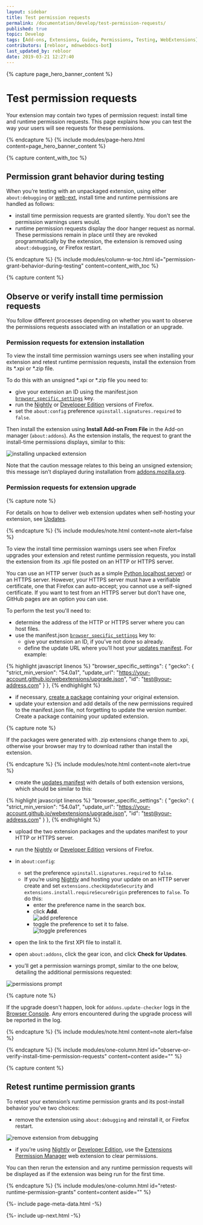 ```yaml
---
layout: sidebar
title: Test permission requests
permalink: /documentation/develop/test-permission-requests/
published: true
topic: Develop
tags: [Add-ons, Extensions, Guide, Permissions, Testing, WebExtensions]
contributors: [rebloor, mdnwebdocs-bot]
last_updated_by: rebloor
date: 2019-03-21 12:27:40
---
```


<!-- Page Hero Banner -->

{% capture page_hero_banner_content %}

# Test permission requests

Your extension may contain two types of permission request: install time and runtime permission requests. This page explains how you can test the way your users will see requests for these permissions.

{% endcapture %}
{% include modules/page-hero.html
    content=page_hero_banner_content
%}

<!-- Content with Table of Contents Module -->

{% capture content_with_toc %}

## Permission grant behavior during testing

When you’re testing with an unpackaged extension, using either `about:debugging` or [web-ext](/documentation/develop/web-ext-command-reference), install time and runtime permissions are handled as follows:

- install time permission requests are granted silently. You don't see the permission warnings users would.
- runtime permission requests display the door hanger request as normal. These permissions remain in place until they are revoked programmatically by the extension, the extension is removed using `about:debugging`, or Firefox restart.

{% endcapture %}
{% include modules/column-w-toc.html
  id="permission-grant-behavior-during-testing"
  content=content_with_toc
%}

<!-- END: Content with Table of Contents -->

<!-- Single Column Body Module -->

{% capture content %}

## Observe or verify install time permission requests

You follow different processes depending on whether you want to observe the permissions requests associated with an installation or an upgrade.

### Permission requests for extension installation

To view the install time permission warnings users see when installing your extension and retest runtime permission requests, install the extension from its \*.xpi or \*.zip file.

To do this with an unsigned \*.xpi or \*.zip file you need to:

- give your extension an ID using the manifest.json [`browser_specific_settings`](https://developer.mozilla.org/docs/browser_specific_settings) key.
- run the [Nightly](https://nightly.mozilla.org/) or [Developer Edition](https://www.mozilla.org/firefox/developer/) versions of Firefox.
- set the `about:config` preference `xpinstall.signatures.required` to `false`.

Then install the extension using **Install Add-on From File** in the Add-on manager (`about:addons`). As the extension installs, the request to grant the install-time permissions displays, similar to this:

![installing unpacked extension](/_assets/img/documentation/develop/installing_unpackaged_extension.png)

Note that the caution message relates to this being an unsigned extension; this message isn’t displayed during installation from [addons.mozilla.org](https://addons.mozilla.org).

### Permission requests for extension upgrade

{% capture note %}

For details on how to deliver web extension updates when self-hosting your extension, see [Updates](https://developer.mozilla.org/docs/Mozilla/Add-ons/Updates).

{% endcapture %}
{% include modules/note.html
    content=note
    alert=false
%}

To view the install time permission warnings users see when Firefox upgrades your extension and retest runtime permission requests, you install the extension from its .xpi file posted on an HTTP or HTTPS server.

You can use an HTTP server (such as a simple [Python localhost server](https://developer.mozilla.org/docs/Learn/Common_questions/set_up_a_local_testing_server)) or an HTTPS server. However, your HTTPS server must have a verifiable certificate, one that Firefox can auto-accept; you cannot use a self-signed certificate. If you want to test from an HTTPS server but don’t have one, GitHub pages are an option you can use.

To perform the test you'll need to:

- determine the address of the HTTP or HTTPS server where you can host files.
- use the manifest.json [`browser_specific_settings`](https://developer.mozilla.org/docs/browser_specific_settings) key to:
  - give your extension an ID, if you’ve not done so already.
  - define the update URL where you’ll host your [updates manifest](https://developer.mozilla.org/docs/Mozilla/Add-ons/Updates). For example:

{% highlight javascript linenos %}
"browser_specific_settings": {
  "gecko": {
    "strict_min_version": "54.0a1",
    "update_url": "https://your-account.github.io/webextensions/upgrade.json",
    "id": "test@your-address.com"
  }
},
{% endhighlight %}

- if necessary, [create a package](/documentation/publish/package-your-extension) containing your original extension.
- update your extension and add details of the new permissions required to the manifest.json file, not forgetting to update the version number. Create a package containing your updated extension.

{% capture note %}

If the packages were generated with .zip extensions change them to .xpi, otherwise your browser may try to download rather than install the extension.

{% endcapture %}
{% include modules/note.html
    content=note
    alert=true
%}

- create the [updates manifest](https://developer.mozilla.org/docs/Mozilla/Add-ons/Updates) with details of both extension versions, which should be similar to this:

{% highlight javascript linenos %}
"browser_specific_settings": {
  "gecko": {
    "strict_min_version": "54.0a1",
    "update_url": "https://your-account.github.io/webextensions/upgrade.json",
    "id": "test@your-address.com"
  }
},
{% endhighlight %}

- upload the two extension packages and the updates manifest to your HTTP or HTTPS server.
- run the [Nightly](https://nightly.mozilla.org/) or [Developer Edition](https://www.mozilla.org/firefox/developer/) versions of Firefox.
- in `about:config`:

  - set the preference `xpinstall.signatures.required` to `false`.
  - If you’re using [Nightly](https://nightly.mozilla.org/) and hosting your update on an HTTP server create and set `extensions.checkUpdateSecurity` and `extensions.install.requireSecureOrigin` preferences to `false`. To do this:
    - enter the preference name in the search box.
    - click **Add**. <br/> ![add preference](/_assets/img/documentation/develop/preference_create_2.png)
    - toggle the preference to set it to false. <br/> ![toggle preferences](/_assets/img/documentation/develop/preference_toggle_2.png)

- open the link to the first XPI file to install it.
- open `about:addons`, click the gear icon, and click **Check for Updates**.
- you’ll get a permission warnings prompt, similar to the one below, detailing the additional permissions requested:

![permissions prompt](/_assets/img/documentation/develop/upgrade_install_2.png)

{% capture note %}

If the upgrade doesn't happen, look for `addons.update-checker` logs in the [Browser Console](https://developer.mozilla.org/docs/Tools/Browser_Console). Any errors encountered during the upgrade process will be reported in the log.

{% endcapture %}
{% include modules/note.html
    content=note
    alert=false
%}

{% endcapture %}
{% include modules/one-column.html
  id="observe-or-verify-install-time-permission-requests"
  content=content
  aside=""
%}

<!-- END: Single Column Body Module -->

<!-- Single Column Body Module -->

{% capture content %}

## Retest runtime permission grants

To retest your extension’s runtime permission grants and its post-install behavior you've two choices:

- remove the extension using `about:debugging` and reinstall it, or Firefox restart.

![remove extension from debugging](/_assets/img/documentation/develop/reload_to_retest.png)

- if you’re using [Nightly](https://nightly.mozilla.org/) or [Developer Edition](https://www.mozilla.org/firefox/developer/), use the [Extensions Permission Manager](https://github.com/rpl/dev-webext-permissions-manager) web extension to clear permissions.

You can then rerun the extension and any runtime permission requests will be displayed as if the extension was being run for the first time.

{% endcapture %}
{% include modules/one-column.html
  id="retest-runtime-permission-grants"
  content=content
  aside=""
%}

<!-- END: Single Column Body Module -->

<!-- Meta Data -->

{%- include page-meta-data.html -%}

<!-- END: Meta Data -->

<!-- Up Next -->

{%- include up-next.html -%}

<!-- END: Up Next -->
